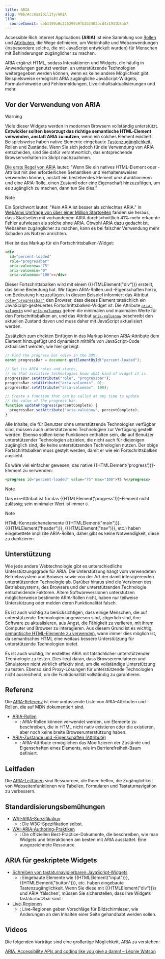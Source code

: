 ```yaml
---
title: ARIA
slug: Web/Accessibility/ARIA
l10n:
  sourceCommit: cab1109a0c225299a9fb2b3402bcd4a1931b8ab7
---
```


Accessible Rich Internet Applications **(<abbr>ARIA</abbr>)** ist eine Sammlung von [Rollen](/de/docs/Web/Accessibility/ARIA/Reference/Roles) und [Attributen](/de/docs/Web/Accessibility/ARIA/Reference/Attributes), die Wege definieren, um Webinhalte und Webanwendungen (insbesondere solche, die mit JavaScript entwickelt wurden) für Menschen mit Behinderungen zugänglicher zu machen.

ARIA ergänzt HTML, sodass Interaktionen und Widgets, die häufig in Anwendungen genutzt werden, an unterstützende Technologien weitergegeben werden können, wenn es keine andere Möglichkeit gibt. Beispielsweise ermöglicht ARIA zugängliche JavaScript-Widgets, Formularhinweise und Fehlermeldungen, Live-Inhaltsaktualisierungen und mehr.

## Vor der Verwendung von ARIA

> [!WARNING]
> Viele dieser Widgets werden in modernen Browsern vollständig unterstützt. **Entwickler sollten bevorzugt das richtige semantische HTML-Element verwenden, anstatt ARIA zu nutzen**, wenn ein solches Element existiert. Beispielsweise haben native Elemente eingebaute [Tastenzugänglichkeit](/de/docs/Web/Accessibility/Guides/Keyboard-navigable_JavaScript_widgets), Rollen und Zustände. Wenn Sie sich jedoch für die Verwendung von ARIA entscheiden, sind Sie dafür verantwortlich, das entsprechende Browserverhalten im Skript nachzuahmen.

[Die erste Regel von ARIA](https://w3c.github.io/using-aria/#rule1) lautet: "Wenn Sie ein natives HTML-Element oder -Attribut mit den erforderlichen Semantiken und Verhaltensweisen verwenden können, anstatt ein bestehendes Element umzufunktionieren und eine ARIA-Rolle, einen Zustand oder eine Eigenschaft hinzuzufügen, um es zugänglich zu machen, dann tun Sie dies."

> [!NOTE]
> Ein Sprichwort lautet: "Kein ARIA ist besser als schlechtes ARIA." In [WebAims Umfrage von über einer Million Startseiten](https://webaim.org/projects/million/#aria) fanden sie heraus, dass Startseiten mit vorhandenem ARIA durchschnittlich 41% mehr erkannte Fehler aufwiesen als solche ohne ARIA. Obwohl ARIA dazu gedacht ist, Webseiten zugänglicher zu machen, kann es bei falscher Verwendung mehr Schaden als Nutzen anrichten.

Hier ist das Markup für ein Fortschrittsbalken-Widget:

```html
<div
  id="percent-loaded"
  role="progressbar"
  aria-valuenow="75"
  aria-valuemin="0"
  aria-valuemax="100"></div>
```

Dieser Fortschrittsbalken wird mit einem {{HTMLElement("div")}} erstellt, das keine Bedeutung hat. Wir fügen ARIA-Rollen und -Eigenschaften hinzu, um Bedeutung hinzuzufügen. In diesem Beispiel informiert das Attribut [`role="progressbar"`](/de/docs/Web/Accessibility/ARIA/Reference/Roles/progressbar_role) den Browser, dass dieses Element tatsächlich ein JavaScript-gesteuertes Fortschrittsbalken-Widget ist. Die Attribute [`aria-valuemin`](/de/docs/Web/Accessibility/ARIA/Reference/Attributes/aria-valuemin) und [`aria-valuemax`](/de/docs/Web/Accessibility/ARIA/Reference/Attributes/aria-valuemax) geben die minimalen und maximalen Werte für den Fortschrittsbalken an, und das Attribut [`aria-valuenow`](/de/docs/Web/Accessibility/ARIA/Reference/Attributes/aria-valuenow) beschreibt den aktuellen Zustand davon und muss daher mit JavaScript aktualisiert werden.

Zusätzlich zum direkten Einfügen in das Markup können ARIA-Attribute dem Element hinzugefügt und dynamisch mithilfe von JavaScript-Code aktualisiert werden, wie hier gezeigt:

```js
// Find the progress bar <div> in the DOM.
const progressBar = document.getElementById("percent-loaded");

// Set its ARIA roles and states,
// so that assistive technologies know what kind of widget it is.
progressBar.setAttribute("role", "progressbar");
progressBar.setAttribute("aria-valuemin", 0);
progressBar.setAttribute("aria-valuemax", 100);

// Create a function that can be called at any time to update
// the value of the progress bar.
function updateProgress(percentComplete) {
  progressBar.setAttribute("aria-valuenow", percentComplete);
}
```

Alle Inhalte, die für Benutzer ohne unterstützende Technologien verfügbar sind, müssen auch unterstützenden Technologien zur Verfügung gestellt werden. Ebenso sollten keine Funktionen enthalten sein, die auf Benutzer unterstützender Technologien abzielen, die nicht auch für diejenigen zugänglich sind, die keine unterstützenden Technologien nutzen. Der obige Fortschrittsbalken muss gestylt werden, damit er wie ein Fortschrittsbalken aussieht.

Es wäre viel einfacher gewesen, das native {{HTMLElement('progress')}}-Element zu verwenden:

```html
<progress id="percent-loaded" value="75" max="100">75 %</progress>
```

> [!NOTE]
> Das `min`-Attribut ist für das {{HTMLElement('progress')}}-Element nicht zulässig; sein minimaler Wert ist immer `0`.

> [!NOTE]
> HTML-Kennzeichenelemente ({{HTMLElement("main")}}, {{HTMLElement("header")}}, {{HTMLElement("nav")}}, etc.) haben eingebettete implizite ARIA-Rollen, daher gibt es keine Notwendigkeit, diese zu duplizieren.

## Unterstützung

Wie jede andere Webtechnologie gibt es unterschiedliche Unterstützungsgrade für ARIA. Die Unterstützung hängt vom verwendeten Betriebssystem und Browser sowie von der Art der damit interagierenden unterstützenden Technologie ab. Darüber hinaus sind die Versionen des Betriebssystems, des Browsers und der unterstützenden Technologie entscheidende Faktoren. Ältere Softwareversionen unterstützen möglicherweise bestimmte ARIA-Rollen nicht, haben nur teilweise Unterstützung oder melden deren Funktionalität falsch.

Es ist auch wichtig zu berücksichtigen, dass einige Menschen, die auf unterstützende Technologien angewiesen sind, zögerlich sind, ihre Software zu aktualisieren, aus Angst, die Fähigkeit zu verlieren, mit ihrem Computer und Browser zu interagieren. Aus diesem Grund ist es wichtig, [semantische HTML-Elemente zu verwenden](/de/docs/Learn_web_development/Core/Accessibility/HTML), wann immer dies möglich ist, da semantisches HTML eine weitaus bessere Unterstützung für unterstützende Technologien bietet.

Es ist auch wichtig, Ihr erstelltes ARIA mit tatsächlicher unterstützender Technologie zu testen. Dies liegt daran, dass Browseremulatoren und Simulatoren nicht wirklich effektiv sind, um die vollständige Unterstützung zu testen. Ebenso sind Proxy-Lösungen für unterstützende Technologien nicht ausreichend, um die Funktionalität vollständig zu garantieren.

## Referenz

Die [ARIA-Referenz](/de/docs/Web/Accessibility/ARIA/Reference) ist eine umfassende Liste von ARIA-Attributen und -Rollen, die auf MDN dokumentiert sind.

- [ARIA-Rollen](/de/docs/Web/Accessibility/ARIA/Reference/Roles)
  - : ARIA-Rollen können verwendet werden, um Elemente zu beschreiben, die in HTML nicht nativ existieren oder die existieren, aber noch keine breite Browserunterstützung haben.
- [ARIA-Zustände und -Eigenschaften (Attribute)](/de/docs/Web/Accessibility/ARIA/Reference/Attributes)
  - : ARIA-Attribute ermöglichen das Modifizieren der Zustände und Eigenschaften eines Elements, wie im Barrierefreiheit-Baum definiert.

## Leitfaden

Die [ARIA-Leitfäden](/de/docs/Web/Accessibility/ARIA/Guides) sind Ressourcen, die Ihnen helfen, die Zugänglichkeit von Webseitenfunktionen wie Tabellen, Formularen und Tastaturnavigation zu verbessern.

## Standardisierungsbemühungen

- [WAI-ARIA-Spezifikation](https://w3c.github.io/aria/)
  - : Die W3C-Spezifikation selbst.
- [WAI-ARIA-Authoring-Praktiken](https://www.w3.org/WAI/ARIA/apg/)
  - : Die offiziellen Best-Practice-Dokumente, die beschreiben, wie man Widgets und Interaktionen am besten mit ARIA ausstattet. Eine ausgezeichnete Ressource.

## ARIA für geskriptete Widgets

- [Schreiben von tastaturnavigierbaren JavaScript-Widgets](/de/docs/Web/Accessibility/Guides/Keyboard-navigable_JavaScript_widgets)
  - : Eingebaute Elemente wie {{HTMLElement("input")}}, {{HTMLElement("button")}}, etc. haben eingebaute Tastenzugänglichkeit. Wenn Sie diese mit {{HTMLElement("div")}}s und ARIA 'fälschen', müssen Sie sicherstellen, dass Ihre Widgets tastaturnutzbar sind.
- [Live-Regionen](/de/docs/Web/Accessibility/ARIA/Guides/Live_regions)
  - : Live-Regionen geben Vorschläge für Bildschirmleser, wie Änderungen an den Inhalten einer Seite gehandhabt werden sollen.

## Videos

Die folgenden Vorträge sind eine großartige Möglichkeit, ARIA zu verstehen:

[ARIA, Accessibility APIs and coding like you give a damn! – Léonie Watson](https://www.youtube.com/watch?v=qdB8SRhqvFc)
